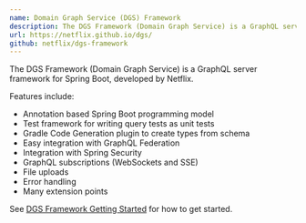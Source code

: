 ```yaml
---
name: Domain Graph Service (DGS) Framework
description: The DGS Framework (Domain Graph Service) is a GraphQL server framework for Spring Boot, developed by Netflix.
url: https://netflix.github.io/dgs/
github: netflix/dgs-framework
---
```


The DGS Framework (Domain Graph Service) is a GraphQL server framework for Spring Boot, developed by Netflix.

Features include:

- Annotation based Spring Boot programming model
- Test framework for writing query tests as unit tests
- Gradle Code Generation plugin to create types from schema
- Easy integration with GraphQL Federation
- Integration with Spring Security
- GraphQL subscriptions (WebSockets and SSE)
- File uploads
- Error handling
- Many extension points

See [DGS Framework Getting Started](https://netflix.github.io/dgs/getting-started/) for how to get started.
